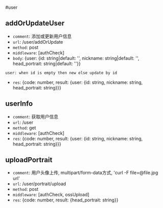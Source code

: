 #user

## addOrUpdateUser
* `comment`: 添加或更新用户信息
* `url`: /user/addOrUpdate
* `method`: post
* `middleware`: [authCheck]
* `body`: {user: {id: string|default: '', nickname: string|default: '', head_portrait: string|default: ''}}
```
user: when id is empty then new else update by id
```
* `res`: {code: number, result: {user: {id: string, nickname: string, head_portrait: string}}}

## userInfo
* `comment`: 获取用户信息
* `url`: /user
* `method`: get
* `middleware`: [authCheck]
* `res`: {code: number, result: {user: {id: string, nickname: string, head_portrait: string}}}

## uploadPortrait
* `comment`: 用户头像上传, multipart/form-data方式, 'curl -F file=@file.jpg url'
* `url`: /user/portrait/upload
* `method`: post
* `middleware`: [authCheck, ossUpload]
* `res`: {code: number, result: {head_portrait: string}}
